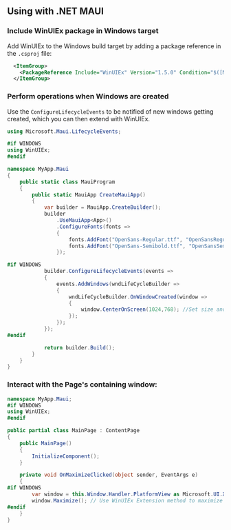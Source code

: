 ## Using with .NET MAUI

### Include WinUIEx package in Windows target

Add WinUIEx to the Windows build target by adding a package reference in the `.csproj` file:
```xml
  <ItemGroup>
    <PackageReference Include="WinUIEx" Version="1.5.0" Condition="$([MSBuild]::GetTargetPlatformIdentifier('$(TargetFramework)')) == 'windows'" />
  </ItemGroup>
```

### Perform operations when Windows are created

Use the `ConfigureLifecycleEvents` to be notified of new windows getting created, which you can then extend with WinUIEx.

```cs
using Microsoft.Maui.LifecycleEvents;

#if WINDOWS
using WinUIEx;
#endif

namespace MyApp.Maui
{
    public static class MauiProgram
    {
        public static MauiApp CreateMauiApp()
        {
            var builder = MauiApp.CreateBuilder();
            builder
                .UseMauiApp<App>()
                .ConfigureFonts(fonts =>
                {
                    fonts.AddFont("OpenSans-Regular.ttf", "OpenSansRegular");
                    fonts.AddFont("OpenSans-Semibold.ttf", "OpenSansSemibold");
                });

#if WINDOWS
            builder.ConfigureLifecycleEvents(events =>
            {
                events.AddWindows(wndLifeCycleBuilder =>
                {
                    wndLifeCycleBuilder.OnWindowCreated(window =>
                    {
                        window.CenterOnScreen(1024,768); //Set size and center on screen using WinUIEx extension method
                    });
                });
            });
#endif

            return builder.Build();
        }
    }
}
```

### Interact with the Page's containing window:

```cs
namespace MyApp.Maui;
#if WINDOWS
using WinUIEx;
#endif

public partial class MainPage : ContentPage
{
    public MainPage()
    {
        InitializeComponent();
    }

    private void OnMaximizeClicked(object sender, EventArgs e)
    {
#if WINDOWS
        var window = this.Window.Handler.PlatformView as Microsoft.UI.Xaml.Window;
        window.Maximize(); // Use WinUIEx Extension method to maximize window
#endif
    }
}
```
